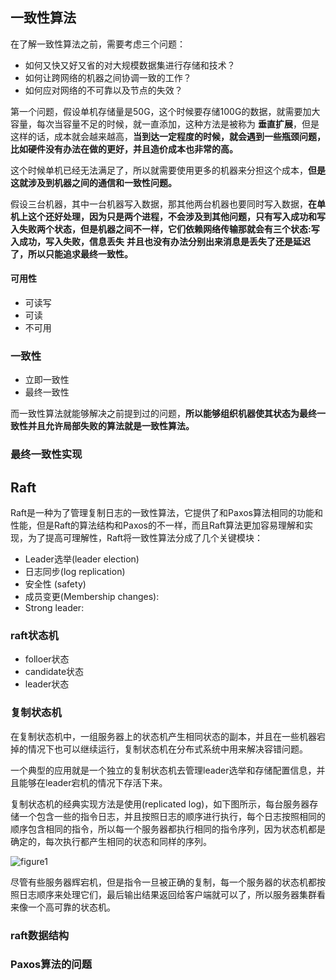 ## 一致性算法

在了解一致性算法之前，需要考虑三个问题：

+ 如何又快又好又省的对大规模数据集进行存储和技术？
+ 如何让跨网络的机器之间协调一致的工作？
+ 如何应对网络的不可靠以及节点的失效？

第一个问题，假设单机存储量是50G，这个时候要存储100G的数据，就需要加大容量，每次当容量不足的时候，就一直添加，这种方法是被称为 **垂直扩展**，但是这样的话，成本就会越来越高，**当到达一定程度的时候，就会遇到一些瓶颈问题，比如硬件没有办法在做的更好，并且造价成本也非常的高。**

这个时候单机已经无法满足了，所以就需要使用更多的机器来分担这个成本，**但是这就涉及到机器之间的通信和一致性问题。**

假设三台机器，其中一台机器写入数据，那其他两台机器也要同时写入数据，**在单机上这个还好处理，因为只是两个进程，不会涉及到其他问题，只有写入成功和写入失败两个状态，但是机器之间不一样，它们依赖网络传输那就会有三个状态:写入成功，写入失败，信息丢失** **并且也没有办法分别出来消息是丢失了还是延迟了，所以只能追求最终一致性。**

#### 可用性

+ 可读写
+ 可读
+ 不可用

### 一致性

+ 立即一致性
+ 最终一致性

而一致性算法就能够解决之前提到过的问题，**所以能够组织机器使其状态为最终一致性并且允许局部失败的算法就是一致性算法。**

### 最终一致性实现

## Raft

Raft是一种为了管理复制日志的一致性算法，它提供了和Paxos算法相同的功能和性能，但是Raft的算法结构和Paxos的不一样，而且Raft算法更加容易理解和实现，为了提高可理解性，Raft将一致性算法分成了几个关键模块：

+ Leader选举(leader election)
+ 日志同步(log replication)
+ 安全性 (safety)
+ 成员变更(Membership changes):
+  Strong leader:

### raft状态机

+ folloer状态
+ candidate状态
+ leader状态

### 复制状态机

在复制状态机中，一组服务器上的状态机产生相同状态的副本，并且在一些机器宕掉的情况下也可以继续运行，复制状态机在分布式系统中用来解决容错问题。

一个典型的应用就是一个独立的复制状态机去管理leader选举和存储配置信息，并且能够在leader宕机的情况下存活下来。

复制状态机的经典实现方法是使用(replicated log)，如下图所示，每台服务器存储一个包含一些的指令日志，并且按照日志的顺序进行执行，每个日志按照相同的顺序包含相同的指令，所以每一个服务器都执行相同的指令序列，因为状态机都是确定的，每次执行都产生相同的状态和同样的序列。

![figure1](D:\CS-openCourse\2021MIT6.824Notes\paperNotes\figure1.JPG)

尽管有些服务器辉宕机，但是指令一旦被正确的复制，每一个服务器的状态机都按照日志顺序来处理它们，最后输出结果返回给客户端就可以了，所以服务器集群看来像一个高可靠的状态机。

### raft数据结构



### Paxos算法的问题

